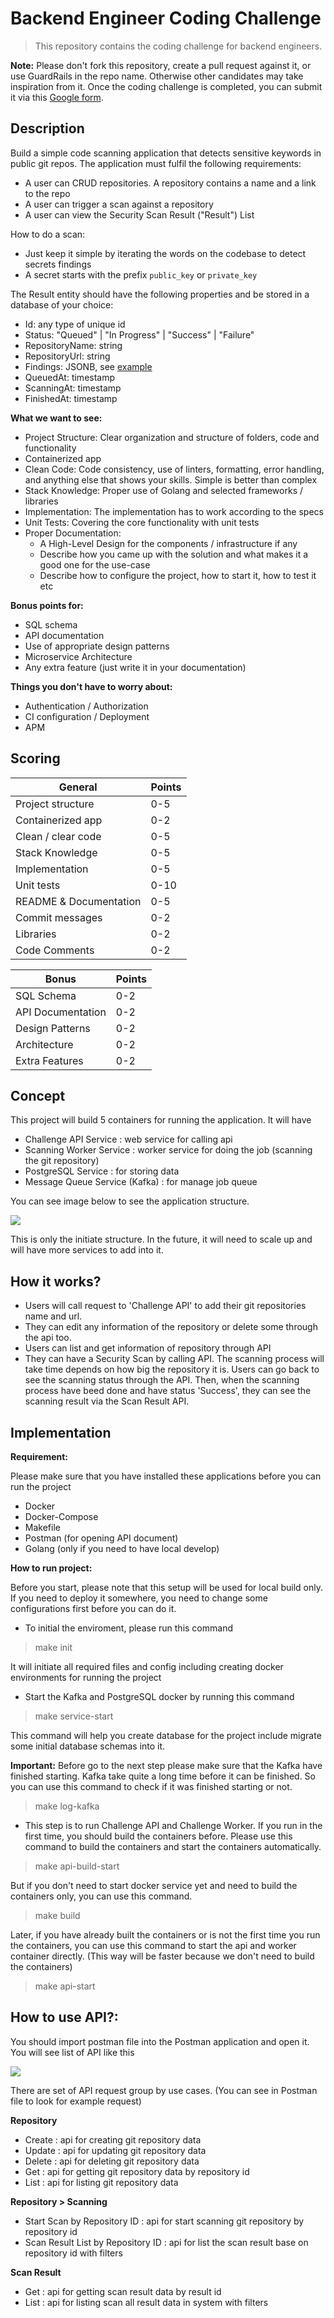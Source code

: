 # Backend Engineer Coding Challenge

> This repository contains the coding challenge for backend engineers.

**Note:** Please don't fork this repository, create a pull request against it, or use GuardRails in the repo name. Otherwise other candidates may take inspiration from it. Once the coding challenge is completed, you can submit it via this [Google form](https://forms.gle/i5nZWZKoUnTWj3td9).

## Description

Build a simple code scanning application that detects sensitive keywords in public git repos.
The application must fulfil the following requirements:
- A user can CRUD repositories. A repository contains a name and a link to the repo
- A user can trigger a scan against a repository
- A user can view the Security Scan Result ("Result") List

How to do a scan:
- Just keep it simple by iterating the words on the codebase to detect secrets findings
- A secret starts with the prefix `public_key` or `private_key`

The Result entity should have the following properties and be stored in a database of your choice:
- Id: any type of unique id
- Status: "Queued" | "In Progress" | "Success" | "Failure"
- RepositoryName: string
- RepositoryUrl: string
- Findings: JSONB, see [example](example-findings.json)
- QueuedAt: timestamp
- ScanningAt: timestamp
- FinishedAt: timestamp


**What we want to see:**
- Project Structure: Clear organization and structure of folders, code and functionality
- Containerized app
- Clean Code: Code consistency, use of linters, formatting, error handling, and anything else that shows your skills. Simple is better than complex
- Stack Knowledge: Proper use of Golang and selected frameworks / libraries
- Implementation: The implementation has to work according to the specs
- Unit Tests: Covering the core functionality with unit tests
- Proper Documentation: 
    - A High-Level Design for the components / infrastructure if any
    - Describe how you came up with the solution and what makes it a good one for the use-case
    - Describe how to configure the project, how to start it, how to test it etc

**Bonus points for:**
- SQL schema
- API documentation
- Use of appropriate design patterns
- Microservice Architecture
- Any extra feature (just write it in your documentation)

**Things you don't have to worry about:**

- Authentication / Authorization
- CI configuration / Deployment
- APM


## Scoring

| General                | Points |
|------------------------|--------|
| Project structure      | 0-5    |
| Containerized app      | 0-2    |
| Clean / clear code     | 0-5    |
| Stack Knowledge        | 0-5    |
| Implementation         | 0-5    |
| Unit tests             | 0-10   |
| README & Documentation | 0-5    |
| Commit messages        | 0-2    |
| Libraries              | 0-2    |
| Code Comments          | 0-2    |


| Bonus             | Points |
|-------------------|--------|
| SQL Schema        | 0-2    |
| API Documentation | 0-2    |
| Design Patterns   | 0-2    |
| Architecture      | 0-2    |
| Extra Features    | 0-2    |


## Concept

This project will build 5 containers for running the application. It will have

- Challenge API Service : web service for calling api
- Scanning Worker Service : worker service for doing the job (scanning the git repository)
- PostgreSQL Service : for storing data
- Message Queue Service (Kafka) : for manage job queue

You can see image below to see the application structure.

![](document/guardrails-challenge.jpg?raw=true)

This is only the initiate structure. In the future, it will need to scale up and will have 
more services to add into it.

## How it works?

- Users will call request to 'Challenge API' to add their git repositories name and url. 
- They can edit any information of the repository or delete some through the api too.
- Users can list and get information of repository through API
- They can have a Security Scan by calling API. The scanning process will take time 
depends on how big the repository it is. Users can go back to see the scanning status 
through the API. Then, when the scanning process have beed done and have status 'Success', 
they can see the scanning result via the Scan Result API.

## Implementation

**Requirement:**

Please make sure that you have installed these applications before you can run the project
- Docker
- Docker-Compose
- Makefile
- Postman (for opening API document)
- Golang (only if you need to have local develop)

**How to run project:**

Before you start, please note that this setup will be used for local build only. If you need to deploy it somewhere, 
you need to change some configurations first before you can do it.

- To initial the enviroment, please run this command
> make init

It will initiate all required files and config including creating docker environments for running the project

- Start the Kafka and PostgreSQL docker by running this command

> make service-start

This command will help you create database for the project include migrate some initial database schemas into it.

**Important:** Before go to the next step please make sure that the Kafka have finished starting. Kafka take quite a long time 
before it can be finished. So you can use this command to check if it was finished starting or not.

> make log-kafka

- This step is to run Challenge API and  Challenge Worker. If you run in the first time, you should build the containers
before. Please use this command to build the containers and start the containers automatically.

> make api-build-start

But if you don't need to start docker service yet and need to build the containers only, you can use this command.

> make build

Later, if you have already built the containers or is not the first time you run the containers, you can use this command 
to start the api and worker container directly. (This way will be faster because we don't need to build the containers)

> make api-start


## How to use API?:

You should import postman file into the Postman application and open it. You will see list of API like this

![](document/api-list.png?raw=true)

There are set of API request group by use cases. (You can see in Postman file to look for example request)

**Repository**

- Create : api for creating git repository data
- Update : api for updating git repository data
- Delete : api for deleting git repository data
- Get : api for getting git repository data by repository id
- List : api for listing git repository data

**Repository > Scanning**

- Start Scan by Repository ID : api for start scanning git repository by repository id
- Scan Result List by Repository ID : api for list the scan result base on repository id  with filters

**Scan Result**

- Get : api for getting scan result data by result id
- List : api for listing scan all result data in system with filters